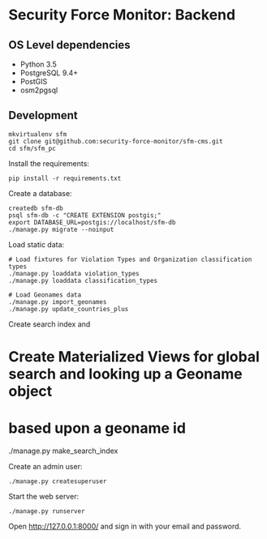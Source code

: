 # Security Force Monitor: Backend

## OS Level dependencies

* Python 3.5
* PostgreSQL 9.4+ 
* PostGIS
* osm2pgsql

## Development

    mkvirtualenv sfm
    git clone git@github.com:security-force-monitor/sfm-cms.git
    cd sfm/sfm_pc

Install the requirements:

    pip install -r requirements.txt

Create a database:

    createdb sfm-db
    psql sfm-db -c "CREATE EXTENSION postgis;"
    export DATABASE_URL=postgis://localhost/sfm-db
    ./manage.py migrate --noinput

Load static data:

```
# Load fixtures for Violation Types and Organization classification types
./manage.py loaddata violation_types
./manage.py loaddata classification_types

# Load Geonames data
./manage.py import_geonames
./manage.py update_countries_plus
```

Create search index and 

# Create Materialized Views for global search and looking up a Geoname object
# based upon a geoname id 
./manage.py make_search_index

Create an admin user:

    ./manage.py createsuperuser

Start the web server:

    ./manage.py runserver

Open http://127.0.0.1:8000/ and sign in with your email and password.
